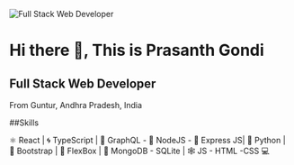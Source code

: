 ![Full Stack Web Developer ](https://i.ibb.co/fd80D7f/coding-concept-illustration-114360-115523-1.jpg)

# Hi there 👋, This is Prasanth Gondi
## Full Stack Web Developer 


From Guntur, Andhra Pradesh, India

##Skills

⚛ React | 🌀 TypeScript | 📡 GraphQL - 🧿 NodeJS - 🚄 Express JS| 🐍 Python | 👢 Bootstrap | 💪 FlexBox | 💾 MongoDB - SQLite | 🕸 JS - HTML -CSS 💻

